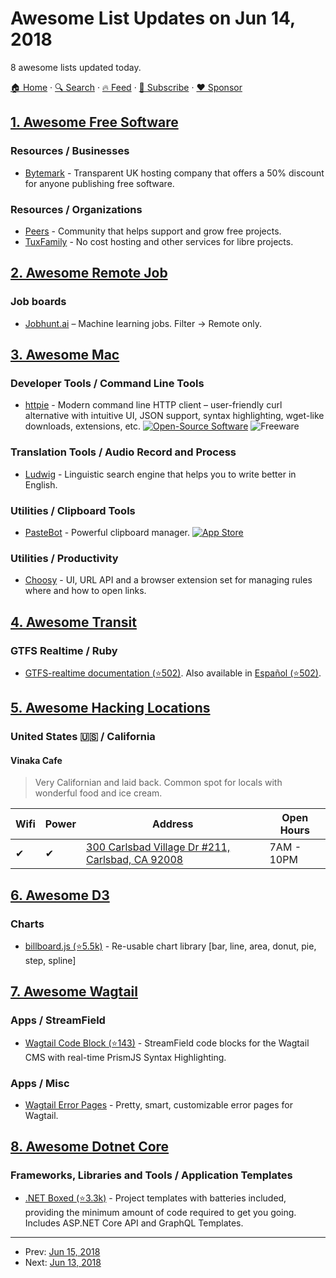 # Awesome List Updates on Jun 14, 2018

8 awesome lists updated today.

[🏠 Home](/README.md) · [🔍 Search](https://www.trackawesomelist.com/search/) · [🔥 Feed](https://www.trackawesomelist.com/rss.xml) · [📮 Subscribe](https://trackawesomelist.us17.list-manage.com/subscribe?u=d2f0117aa829c83a63ec63c2f&id=36a103854c) · [❤️  Sponsor](https://github.com/sponsors/theowenyoung)



## [1. Awesome Free Software](/content/johnjago/awesome-free-software/README.md)

### Resources / Businesses

*   [Bytemark](https://www.bytemark.co.uk/company/manifesto/) - Transparent UK hosting company that offers a 50% discount for anyone publishing free software.

### Resources / Organizations

*   [Peers](https://peers.community/) - Community that helps support and grow free projects.
*   [TuxFamily](https://www.tuxfamily.org/) - No cost hosting and other services for libre projects.

## [2. Awesome Remote Job](/content/lukasz-madon/awesome-remote-job/README.md)

### Job boards

*   [Jobhunt.ai](https://jobhunt.ai/machinelearning-remote-jobs.html) – Machine learning jobs. Filter -> Remote only.

## [3. Awesome Mac](/content/jaywcjlove/awesome-mac/README.md)

### Developer Tools / Command Line Tools

*   [httpie](https://httpie.org) - Modern command line HTTP client – user-friendly curl alternative with intuitive UI, JSON support, syntax highlighting, wget-like downloads, extensions, etc. [![Open-Source Software](https://jaywcjlove.github.io/sb/ico/min-oss.svg "Open Source Software")](https://github.com/jakubroztocil/httpie) ![Freeware](https://jaywcjlove.github.io/sb/ico/min-free.svg "Freeware")

### Translation Tools / Audio Record and Process

*   [Ludwig](https://ludwig.guru) - Linguistic search engine that helps you to write better in English.

### Utilities / Clipboard Tools

*   [PasteBot](https://tapbots.com/pastebot/) - Powerful clipboard manager. [![App Store](https://jaywcjlove.github.io/sb/ico/min-app-store.svg "App Store Software")](https://itunes.apple.com/us/app/pastebot/id1179623856)

### Utilities / Productivity

*   [Choosy](https://www.choosyosx.com) - UI, URL API and a browser extension set for managing rules where and how to open links.

## [4. Awesome Transit](/content/CUTR-at-USF/awesome-transit/README.md)

### GTFS Realtime / Ruby

*   [GTFS-realtime documentation (⭐502)](https://github.com/google/transit/tree/master/gtfs-realtime). Also available in [Español (⭐502)](https://github.com/google/transit/tree/master/gtfs-realtime/spec/es).

## [5. Awesome Hacking Locations](/content/daviddias/awesome-hacking-locations/README.md)

### United States 🇺🇸 / California <a id="california"></a>

#### Vinaka Cafe

> Very Californian and laid back. Common spot for locals with wonderful food
> and ice cream.

| Wifi | Power | Address                                                                              | Open Hours |
| ---- | ----- | ------------------------------------------------------------------------------------ | ---------- |
| ✔    | ✔     | [300 Carlsbad Village Dr #211, Carlsbad, CA 92008](https://goo.gl/maps/x9ReUJVpnYD2) | 7AM - 10PM |

## [6. Awesome D3](/content/wbkd/awesome-d3/README.md)

### Charts

*   [billboard.js (⭐5.5k)](https://github.com/naver/billboard.js) - Re-usable chart library \[bar, line, area, donut, pie, step, spline]

## [7. Awesome Wagtail](/content/springload/awesome-wagtail/README.md)

### Apps / StreamField

*   [Wagtail Code Block (⭐143)](https://github.com/FlipperPA/wagtailcodeblock) - StreamField code blocks for the Wagtail CMS with real-time PrismJS Syntax Highlighting.

### Apps / Misc

*   [Wagtail Error Pages](https://gitlab.com/alexgleason/wagtailerrorpages) - Pretty, smart, customizable error pages for Wagtail.

## [8. Awesome Dotnet Core](/content/thangchung/awesome-dotnet-core/README.md)

### Frameworks, Libraries and Tools / Application Templates

*   [.NET Boxed (⭐3.3k)](https://github.com/Dotnet-Boxed/Templates) - Project templates with batteries included, providing the minimum amount of code required to get you going. Includes ASP.NET Core API and GraphQL Templates.

---

- Prev: [Jun 15, 2018](/content/2018/06/15/README.md)
- Next: [Jun 13, 2018](/content/2018/06/13/README.md)